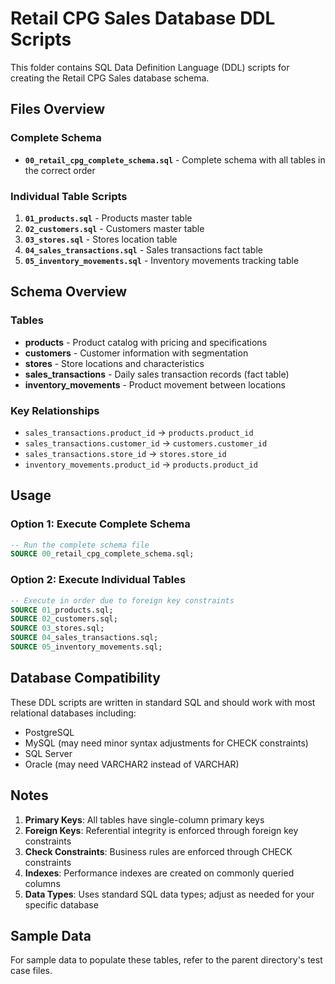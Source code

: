# Retail CPG Sales Database DDL Scripts

This folder contains SQL Data Definition Language (DDL) scripts for creating the Retail CPG Sales database schema.

## Files Overview

### Complete Schema
- **`00_retail_cpg_complete_schema.sql`** - Complete schema with all tables in the correct order

### Individual Table Scripts
1. **`01_products.sql`** - Products master table
2. **`02_customers.sql`** - Customers master table
3. **`03_stores.sql`** - Stores location table
4. **`04_sales_transactions.sql`** - Sales transactions fact table
5. **`05_inventory_movements.sql`** - Inventory movements tracking table

## Schema Overview

### Tables
- **products** - Product catalog with pricing and specifications
- **customers** - Customer information with segmentation
- **stores** - Store locations and characteristics
- **sales_transactions** - Daily sales transaction records (fact table)
- **inventory_movements** - Product movement between locations

### Key Relationships
- `sales_transactions.product_id` → `products.product_id`
- `sales_transactions.customer_id` → `customers.customer_id`
- `sales_transactions.store_id` → `stores.store_id`
- `inventory_movements.product_id` → `products.product_id`

## Usage

### Option 1: Execute Complete Schema
```sql
-- Run the complete schema file
SOURCE 00_retail_cpg_complete_schema.sql;
```

### Option 2: Execute Individual Tables
```sql
-- Execute in order due to foreign key constraints
SOURCE 01_products.sql;
SOURCE 02_customers.sql;
SOURCE 03_stores.sql;
SOURCE 04_sales_transactions.sql;
SOURCE 05_inventory_movements.sql;
```

## Database Compatibility

These DDL scripts are written in standard SQL and should work with most relational databases including:
- PostgreSQL
- MySQL (may need minor syntax adjustments for CHECK constraints)
- SQL Server
- Oracle (may need VARCHAR2 instead of VARCHAR)

## Notes

1. **Primary Keys**: All tables have single-column primary keys
2. **Foreign Keys**: Referential integrity is enforced through foreign key constraints
3. **Check Constraints**: Business rules are enforced through CHECK constraints
4. **Indexes**: Performance indexes are created on commonly queried columns
5. **Data Types**: Uses standard SQL data types; adjust as needed for your specific database

## Sample Data

For sample data to populate these tables, refer to the parent directory's test case files.